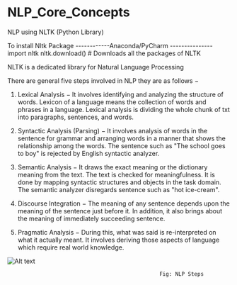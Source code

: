 # NLP_Core_Concepts
NLP using NLTK (Python Library)

To install Nltk Package
------------Anaconda/PyCharm ---------------
import nltk
nltk.download()  # Downloads all the packages of NLTK

NLTK is a dedicated library for Natural Language Processing

There are general five steps involved in NLP they are as follows −

1. Lexical Analysis − It involves identifying and analyzing the structure of words. Lexicon of a language means the collection of words and phrases in a language. Lexical analysis is dividing the whole chunk of txt into paragraphs, sentences, and words.

2. Syntactic Analysis (Parsing) − It involves analysis of words in the sentence for grammar and arranging words in a manner that shows the relationship among the words. The sentence such as &quot;The school goes to boy&quot; is rejected by English syntactic analyzer.

3. Semantic Analysis − It draws the exact meaning or the dictionary meaning from the text. The text is checked for meaningfulness. It is done by mapping syntactic structures and objects in the task domain. The semantic analyzer disregards sentence such as &quot;hot ice-cream&quot;.

4. Discourse Integration − The meaning of any sentence depends upon the meaning of the sentence just before it. In addition, it also brings about the meaning of immediately succeeding sentence.

5. Pragmatic Analysis − During this, what was said is re-interpreted on what it actually meant. It involves deriving those aspects of language which require real world knowledge.

![Alt text](https://cdn-images-1.medium.com/max/2000/1*zHLs87sp8R61ehUoXepWHA.png)

                                                    Fig: NLP Steps
